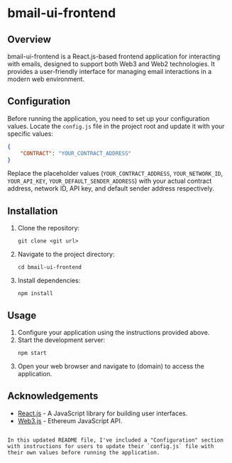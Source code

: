 # bmail-ui-frontend

## Overview
bmail-ui-frontend is a React.js-based frontend application for interacting with emails, designed to support both Web3 and Web2 technologies. It provides a user-friendly interface for managing email interactions in a modern web environment.

## Configuration
Before running the application, you need to set up your configuration values. Locate the `config.js` file in the project root and update it with your specific values:

```json
{
    "CONTRACT": "YOUR_CONTRACT_ADDRESS"
}
```

Replace the placeholder values (`YOUR_CONTRACT_ADDRESS`, `YOUR_NETWORK_ID`, `YOUR_API_KEY`, `YOUR_DEFAULT_SENDER_ADDRESS`) with your actual contract address, network ID, API key, and default sender address respectively.


## Installation
1. Clone the repository:
   ```
   git clone <git url>
   ```
2. Navigate to the project directory:
   ```
   cd bmail-ui-frontend
   ```
3. Install dependencies:
   ```
   npm install
   ```

## Usage
1. Configure your application using the instructions provided above.
2. Start the development server:
   ```
   npm start
   ```
3. Open your web browser and navigate to (domain) to access the application.


## Acknowledgements
- [React.js](https://reactjs.org/) - A JavaScript library for building user interfaces.
- [Web3.js](https://web3js.readthedocs.io/en/v1.3.4/) - Ethereum JavaScript API.

```

In this updated README file, I've included a "Configuration" section with instructions for users to update their `config.js` file with their own values before running the application.